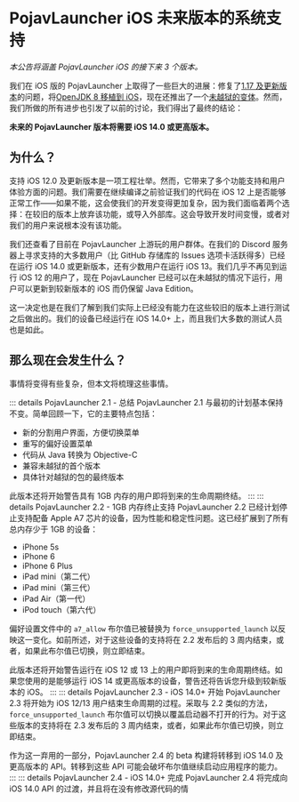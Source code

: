 # PojavLauncher iOS 未来版本的系统支持
*本公告将涵盖 PojavLauncher iOS 的接下来 3 个版本。*

我们在 iOS 版的 PojavLauncher 上取得了一些巨大的进展：修复了[1.17 及更新版本](./OGL32.md)的问题，将[OpenJDK 8 移植到 iOS](./JDK8.md)，现在还推出了一个[未越狱的变体](./UNJAIL.md)。然而，我们所做的所有进步也引发了以前的讨论，我们得出了最终的结论：

**未来的 PojavLauncher 版本将需要 iOS 14.0 或更高版本。**

## 为什么？
支持 iOS 12.0 及更新版本是一项工程壮举。然而，它带来了多个功能支持和用户体验方面的问题。我们需要在继续编译之前验证我们的代码在 iOS 12 上是否能够正常工作——如果不能，这会使我们的开发变得更加复杂，因为我们面临着两个选择：在较旧的版本上放弃该功能，或导入外部库。这会导致开发时间变慢，或者对我们的用户来说根本没有该功能。

我们还查看了目前在 PojavLauncher 上游玩的用户群体。在我们的 Discord 服务器上寻求支持的大多数用户（比 GitHub 存储库的 Issues 选项卡活跃得多）已经在运行 iOS 14.0 或更新版本，还有少数用户在运行 iOS 13。我们几乎不再见到运行 iOS 12 的用户了，现在 PojavLauncher 已经可以在未越狱的情况下运行，用户可以更新到较新版本的 iOS 而仍保留 Java Edition。

这一决定也是在我们了解到我们实际上已经没有能力在这些较旧的版本上进行测试之后做出的。我们的设备已经运行在 iOS 14.0+ 上，而且我们大多数的测试人员也是如此。

## 那么现在会发生什么？
事情将变得有些复杂，但本文将梳理这些事情。

::: details PojavLauncher 2.1 - 总结
PojavLauncher 2.1 与最初的计划基本保持不变。简单回顾一下，它的主要特点包括：

* 新的分割用户界面，方便切换菜单
* 重写的偏好设置菜单
* 代码从 Java 转换为 Objective-C
* 兼容未越狱的首个版本
* 具体针对越狱的包的最终版本

此版本还将开始警告具有 1GB 内存的用户即将到来的生命周期终结。
:::
::: details PojavLauncher 2.2 - 1GB 内存终止支持
PojavLauncher 2.2 已经计划停止支持配备 Apple A7 芯片的设备，因为性能和稳定性问题。这已经扩展到了所有总内存少于 1GB 的设备：

* iPhone 5s
* iPhone 6
* iPhone 6 Plus
* iPad mini（第二代）
* iPad mini（第三代）
* iPad Air（第一代）
* iPod touch（第六代）

偏好设置文件中的 `a7_allow` 布尔值已被替换为 `force_unsupported_launch` 以反映这一变化。如前所述，对于这些设备的支持将在 2.2 发布后的 3 周内结束，或者，如果此布尔值已切换，则立即结束。

此版本还将开始警告运行在 iOS 12 或 13 上的用户即将到来的生命周期终结。如果您使用的是能够运行 iOS 14 或更高版本的设备，警告还将告诉您升级到较新版本的 iOS。
:::
::: details PojavLauncher 2.3 - iOS 14.0+ 开始
PojavLauncher 2.3 将开始为 iOS 12/13 用户结束生命周期的过程。采取与 2.2 类似的方法，`force_unsupported_launch` 布尔值可以切换以覆盖启动器不打开的行为。对于这些版本的支持将在 2.3 发布后的 3 周内结束，或者，如果此布尔值已切换，则立即结束。

作为这一弃用的一部分，PojavLauncher 2.4 的 beta 构建将转移到 iOS 14.0 及更高版本的 API。转移到这些 API 可能会破坏布尔值继续启动应用程序的能力。
:::
::: details PojavLauncher 2.4 - iOS 14.0+ 完成
PojavLauncher 2.4 将完成向 iOS 14.0 API 的过渡，并且将在没有修改源代码的情
